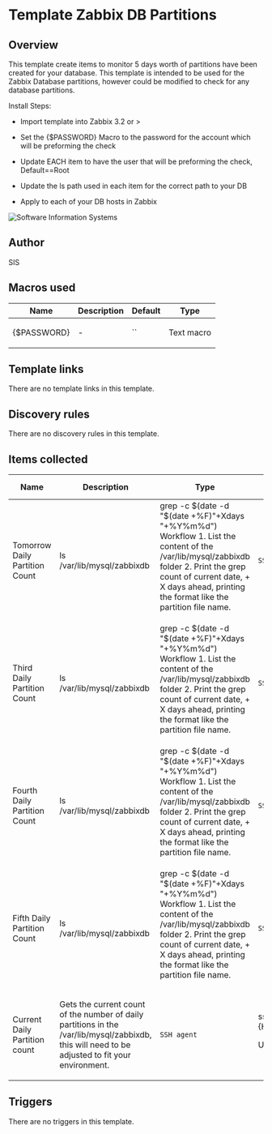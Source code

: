 # Template Zabbix DB Partitions

## Overview

This template create items to monitor 5 days worth of partitions have been created for your database. This template is intended to be used for the Zabbix Database partitions, however could be modified to check for any database partitions. 


 


Install Steps:


* Import template into Zabbix 3.2 or >


* Set the {$PASSWORD} Macro to the password for the account which will be preforming the check


* Update EACH item to have the user that will be preforming the check, Default==Root


* Update the ls path used in each item for the correct path to your DB


* Apply to each of your DB hosts in Zabbix


 


![Software Information Systems](https://www.thinksis.com/images/header/logo.jpg)



## Author

SIS

## Macros used

|Name|Description|Default|Type|
|----|-----------|-------|----|
|{$PASSWORD}|<p>-</p>|``|Text macro|
## Template links

There are no template links in this template.

## Discovery rules

There are no discovery rules in this template.

## Items collected

|Name|Description|Type|Key and additional info|
|----|-----------|----|----|
|Tomorrow Daily Partition Count|<p>ls /var/lib/mysql/zabbixdb | grep -c $(date -d "$(date +%F)"+Xdays "+%Y%m%d") Workflow 1. List the content of the /var/lib/mysql/zabbixdb folder 2. Print the grep count of current date, + X days ahead, printing the format like the partition file name.</p>|`SSH agent`|ssh.run[dpc1,{HOST.HOST},22,]<p>Update: 30s</p>|
|Third Daily Partition Count|<p>ls /var/lib/mysql/zabbixdb | grep -c $(date -d "$(date +%F)"+Xdays "+%Y%m%d") Workflow 1. List the content of the /var/lib/mysql/zabbixdb folder 2. Print the grep count of current date, + X days ahead, printing the format like the partition file name.</p>|`SSH agent`|ssh.run[dpc3,{HOST.HOST},22,]<p>Update: 30s</p>|
|Fourth Daily Partition Count|<p>ls /var/lib/mysql/zabbixdb | grep -c $(date -d "$(date +%F)"+Xdays "+%Y%m%d") Workflow 1. List the content of the /var/lib/mysql/zabbixdb folder 2. Print the grep count of current date, + X days ahead, printing the format like the partition file name.</p>|`SSH agent`|ssh.run[dpc4,{HOST.HOST},22,]<p>Update: 30s</p>|
|Fifth Daily Partition Count|<p>ls /var/lib/mysql/zabbixdb | grep -c $(date -d "$(date +%F)"+Xdays "+%Y%m%d") Workflow 1. List the content of the /var/lib/mysql/zabbixdb folder 2. Print the grep count of current date, + X days ahead, printing the format like the partition file name.</p>|`SSH agent`|ssh.run[dpc5,{HOST.HOST},22,]<p>Update: 30s</p>|
|Current Daily Partition count|<p>Gets the current count of the number of daily partitions in the /var/lib/mysql/zabbixdb, this will need to be adjusted to fit your environment.</p>|`SSH agent`|ssh.run[dpc,{HOST.HOST},22,]<p>Update: 30s</p>|
## Triggers

There are no triggers in this template.

